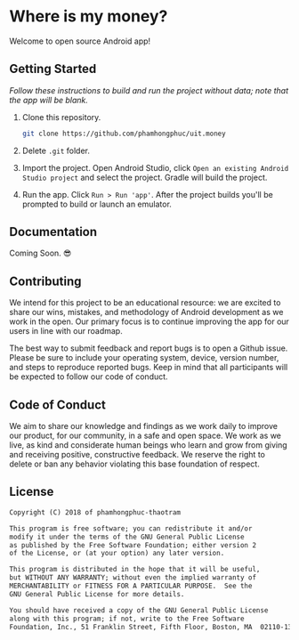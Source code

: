 # Where is my money?

Welcome to open source Android app!

## Getting Started

_Follow these instructions to build and run the project without data; note that
the app will be blank._

1. Clone this repository.
    ```bash
    git clone https://github.com/phamhongphuc/uit.money
    ```

2. Delete `.git` folder.

3. Import the project. Open Android Studio, click `Open an existing Android
   Studio project` and select the project. Gradle will build the project.

4. Run the app. Click `Run > Run 'app'`. After the project builds you'll be
   prompted to build or launch an emulator.

## Documentation

Coming Soon. 😎

## Contributing

We intend for this project to be an educational resource: we are excited to
share our wins, mistakes, and methodology of Android development as we work
in the open. Our primary focus is to continue improving the app for our users in
line with our roadmap.

The best way to submit feedback and report bugs is to open a Github issue.
Please be sure to include your operating system, device, version number, and
steps to reproduce reported bugs. Keep in mind that all participants will be
expected to follow our code of conduct.

## Code of Conduct

We aim to share our knowledge and findings as we work daily to improve our
product, for our community, in a safe and open space. We work as we live, as
kind and considerate human beings who learn and grow from giving and receiving
positive, constructive feedback. We reserve the right to delete or ban any
behavior violating this base foundation of respect.

## License

```txt
Copyright (C) 2018 of phamhongphuc-thaotram

This program is free software; you can redistribute it and/or
modify it under the terms of the GNU General Public License
as published by the Free Software Foundation; either version 2
of the License, or (at your option) any later version.

This program is distributed in the hope that it will be useful,
but WITHOUT ANY WARRANTY; without even the implied warranty of
MERCHANTABILITY or FITNESS FOR A PARTICULAR PURPOSE.  See the
GNU General Public License for more details.

You should have received a copy of the GNU General Public License
along with this program; if not, write to the Free Software
Foundation, Inc., 51 Franklin Street, Fifth Floor, Boston, MA  02110-1301, USA.
```